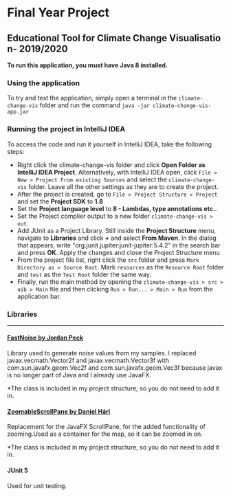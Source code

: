 # Final Year Project
## Educational Tool for Climate Change Visualisatio n- 2019/2020

**To run this application, you must have Java 8 installed.**

### Using the application
To try and test the application, simply open a terminal in the `climate-change-vis` folder and run the command `java -jar climate-change-vis-app.jar`

### Running the project in IntelliJ IDEA

To access the code and run it yourself in IntelliJ IDEA, take the following steps:
- Right click the climate-change-vis folder and click **Open Folder as IntelliJ IDEA Project**. Alternatively, with IntelliJ IDEA open, click `File > New > Project From existing Sources` and select the `climate-change-vis` folder. Leave all the other settings as they are to create the project.
- After the project is created, go to `File > Project Structure > Project` and set the **Project SDK** to **1.8**
- Set the **Project language level** to **8 - Lambdas, type annotations etc.**. 
- Set the Project complier output to a new folder `climate-change-vis > out`.
- Add JUnit as a Project Library. Still inside the **Project Structure** menu, navigate to **Libraries** and click **+** and select **From Maven**. In the dialog that appears, write "org.junit.jupiter:junit-jupiter:5.4.2" in the search bar and press **OK**. Apply the changes and close the Project Structure menu 
- From the project file list, right click the `src` folder and press `Mark Directory as > Source Root`. Mark `resources` as the `Resource Root` folder and `test` as the `Test Root` folder the same way.
- Finally, run the main method by opening the `climate-change-vis > src > aib > Main` file and then clicking `Run > Run... > Main > Run` from the application bar.

### Libraries
----
#### [FastNoise by Jordan Peck](https://github.com/Auburns/FastNoise_Java)
Library used to generate noise values from my samples. I replaced javax.vecmath.Vector2f and javax.vecmath.Vector3f with com.sun.javafx.geom.Vec2f and com.sun.javafx.geom.Vec3f because javax is no longer part of Java and I already use JavaFX.

*The class is included in my project structure, so you do not need to add it in.

#### [ZoomableScrollPane by Daniel Hári](https://stackoverflow.com/a/44314455)
Replacement for the JavaFX ScrollPane, for the added functionality of zooming.Used as a container for the map, so it can be zoomed in on. 

*The class is included in my project structure, so you do not need to add it in.

#### JUnit 5
Used for unit testing.